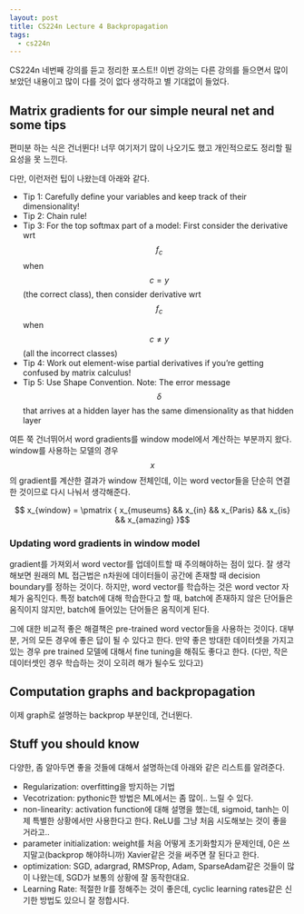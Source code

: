 ```yaml
---
layout: post
title: CS224n Lecture 4 Backpropagation
tags:
  - cs224n
---
```


CS224n 네번째 강의를 듣고 정리한 포스트!! 이번 강의는 다른 강의를 들으면서 많이 보았던 내용이고 많이 다를 것이 없다 생각하고 별 기대없이 들었다.

## Matrix gradients for our simple neural net and some tips

편미분 하는 식은 건너뛴다! 너무 여기저기 많이 나오기도 했고 개인적으로도 정리할 필요성을 못 느낀다.

다만, 이런저런 팁이 나왔는데 아래와 같다.

* Tip 1: Carefully define your variables and keep track of their dimensionality!
* Tip 2: Chain rule!
* Tip 3: For the top softmax part of a model: First consider the derivative wrt $$f_c$$ when $$c = y$$ (the correct class), then consider derivative wrt $$f_c$$ when $$c \neq y$$ (all the incorrect classes)
* Tip 4: Work out element-wise partial derivatives if you’re getting confused by matrix calculus!
* Tip 5: Use Shape Convention. Note: The error message $$\delta$$ that arrives at a hidden layer has the same dimensionality as that hidden layer

여튼 쭉 건너뛰어서 word gradients를 window model에서 계산하는 부분까지 왔다. window를 사용하는 모델의 경우 $$x$$의 gradient를 계산한 결과가 window 전체인데, 이는 word vector들을 단순히 연결한 것이므로 다시 나눠서 생각해준다.

$$ x_{window} = \pmatrix { x_{museums} && x_{in} && x_{Paris} && x_{is} && x_{amazing} }$$

### Updating word gradients in window model

gradient를 가져외서 word vector를 업데이트할 때 주의해야하는 점이 있다. 잘 생각해보면 원래의 ML 접근법은 n차원에 데이터들이 공간에 존재할 때 decision boundary를 정하는 것이다. 하지만, word vector를 학습하는 것은 word vector 자체가 움직인다. 특정 batch에 대해 학습한다고 할 때, batch에 존재하지 않은 단어들은 움직이지 않지만, batch에 들어있는 단어들은 움직이게 된다.

그에 대한 비교적 좋은 해결책은 pre-trained word vector들을 사용하는 것이다. 대부분, 거의 모든 경우에 좋은 답이 될 수 있다고 한다. 만약 좋은 방대한 데이터셋을 가지고 있는 경우 pre trained 모델에 대해서 fine tuning을 해줘도 좋다고 한다. (다만, 작은 데이터셋인 경우 학습하는 것이 오히려 해가 될수도 있다고)

## Computation graphs and backpropagation

이제 graph로 설명하는 backprop 부분인데, 건너뛴다.

## Stuff you should know

다양한, 좀 알아두면 좋을 것들에 대해서 설명하는데 아래와 같은 리스트를 알려준다.

* Regularization: overfitting을 방지하는 기법
* Vecotrization: pythonic한 방법은 ML에서는 좀 많이.. 느릴 수 있다.
* non-linearity: activation function에 대해 설명을 했는데, sigmoid, tanh는 이제 특별한 상황에서만 사용한다고 한다. ReLU를 그냥 처음 시도해보는 것이 좋을 거라고..
* parameter initialization: weight를 처음 어떻게 초기화할지가 문제인데, 0은 쓰지말고(backprop 해야하니까) Xavier같은 것을 써주면 잘 된다고 한다.
* optimization: SGD, adargrad, RMSProp, Adam, SparseAdam같은 것들이 많이 나왔는데, SGD가 보통의 상황에 잘 동작한대요.
* Learning Rate: 적절한 lr를 정해주는 것이 좋은데, cyclic learning rates같은 신기한 방법도 있으니 잘 정합시다.
